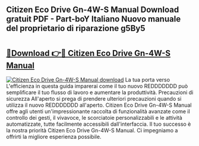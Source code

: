 ## Citizen Eco Drive Gn-4W-S Manual Download gratuit PDF - Part-boY Italiano Nuovo manuale del proprietario di riparazione g5By5

# <h2><a href="http://dfadfi.blite.top/?on=Citizen+Eco+Drive+Gn-4W-S+Manual">🔗Download 👉🔴 Citizen Eco Drive Gn-4W-S Manual</a></h2>

[![Citizen Eco Drive Gn-4W-S Manual download](https://i.imgur.com/lujVjoI.png)](http://dfadfi.blite.top/?on=Citizen+Eco+Drive+Gn-4W-S+Manual)
La tua porta verso L'efficienza in questa guida imparerai come il tuo nuovo REDDDDDDD può semplificare il tuo flusso di lavoro e aumentare la produttività. Precauzioni di sicurezza All'aperto si prega di prendere ulteriori precauzioni quando si utilizza il nuovo REDDDDDDD all'aperto. Citizen Eco Drive Gn-4W-S Manual offre agli utenti un'impressionante raccolta di funzionalità avanzate come il controllo dei gesti, il vivavoce, le scorciatoie personalizzabili e le attività automatizzate, tutte facilmente accessibili dall'interfaccia. Il tuo successo è la nostra priorità Citizen Eco Drive Gn-4W-S Manual. Ci impegniamo a offrirti la migliore esperienza possibile.
